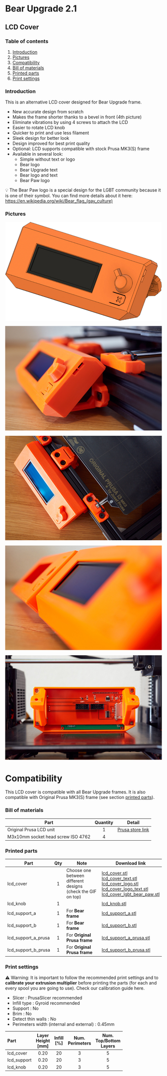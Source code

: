 # Bear Upgrade 2.1

## LCD Cover

### Table of contents
  1. [Introduction](#introduction)
  1. [Pictures](#pictures)
  1. [Compatibility](#compatibility)
  1. [Bill of materials](#bill-of-materials)
  1. [Printed parts](#printed-parts)
  1. [Print settings](#print-settings)

### Introduction

This is an alternative LCD cover designed for Bear Upgrade frame.
  * New accurate design from scratch
  * Makes the frame shorter thanks to a bevel in front (4th picture)
  * Eliminate vibrations by using 4 screws to attach the LCD
  * Easier to rotate LCD knob
  * Quicker to print and use less filament
  * Sleek design for better look
  * Design improved for best print quality
  * Optional: LCD supports compatible with stock Prusa MK3(S) frame
  * Available in several look:
      * Simple without text or logo
      * Bear logo
      * Bear Upgrade text
      * Bear logo and text
      * Bear Paw logo

:bulb: The Bear Paw logo is a special design for the LGBT community because it is one of their symbol. You can find more details about it here: https://en.wikipedia.org/wiki/Bear_flag_(gay_culture)


### Pictures

![LCD Cover Animation](images/lcd_cover_animation.gif)

![LCD Cover Photo speaker holes](images/lcd_cover_photo_01.jpg)

![LCD Cover Photo top view](images/lcd_cover_photo_02.jpg)

![LCD Cover Photo bevel](images/lcd_cover_photo_03.jpg)

![LCD Cover Photo screw mount](images/lcd_cover_photo_04.jpg)


# Compatibility

This LCD cover is compatible with all Bear Upgrade frames. It is also compatible with Original Prusa MK3(S) frame (see section [printed parts](#printed-parts)).


### Bill of materials

| Part     | Quantity | Detail |
|----------|:--------:|--------|
| Original Prusa LCD unit  | 1 | [Prusa store link](https://shop.prusa3d.com/en/spare-parts/213-lcd-unit.html) |
| M3x10mm socket head screw ISO 4762 | 4 | |


### Printed parts


| Part     | Qty | Note | Download link |
|----------|:--------:|------|---------------|
| lcd_cover     | 1 | Choose one between different designs (check the GIF on top) | [lcd_cover.stl](printed_parts/stl/lcd_cover.stl?raw=true)<br>[lcd_cover_text.stl](printed_parts/stl/lcd_cover_text.stl?raw=true)<br>[lcd_cover_logo.stl](printed_parts/stl/lcd_cover_logo.stl?raw=true)<br>[lcd_cover_logo_text.stl](printed_parts/stl/lcd_cover_logo_text.stl?raw=true)<br>[lcd_cover_lgbt_bear_paw.stl](printed_parts/stl/lcd_cover_lgbt_bear_paw.stl?raw=true) |
| lcd_knob      | 1 | | [lcd_knob.stl](printed_parts/stl/lcd_knob.stl?raw=true) |
| lcd_support_a | 1 | For **Bear frame** | [lcd_support_a.stl](printed_parts/stl/lcd_support_a.stl?raw=true) |
| lcd_support_b | 1 | For **Bear frame** | [lcd_support_b.stl](printed_parts/stl/lcd_support_b.stl?raw=true) |
| lcd_support_a_prusa | 1 | For **Original Prusa frame** | [lcd_support_a_prusa.stl](support_for_prusa_frame/printed_parts/stl/lcd_support_a_prusa.stl?raw=true) |
| lcd_support_b_prusa | 1 | For **Original Prusa frame** | [lcd_support_b_prusa.stl](support_for_prusa_frame/printed_parts/stl/lcd_support_b_prusa.stl?raw=true) |



### Print settings

:warning: Warning: It is important to follow the recommended print settings and to **calibrate your extrusion multiplier** before printing the parts (for each and every spool you are going to use). Check our calibration guide here.

  * Slicer : PrusaSlicer recommended
  * Infill type : Gyroid recommended
  * Support : No
  * Brim : No
  * Detect thin walls : No
  * Perimeters width (internal and external) : 0.45mm

| Part | Layer<br/>Height<br/>[mm] | Infill<br/>[%] | Num.<br/>Perimeters | Num.<br/>Top/Bottom<br/>Layers |
|:----|:----:|:----:|:----:|:----:|
| lcd_cover   | 0.20 | 20 | 3 | 5 |
| lcd_support | 0.20 | 20 | 3 | 5 |
| lcd_knob    | 0.20 | 20 | 3 | 5 |
